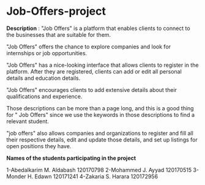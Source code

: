 # Job-Offers-project
**Description** : "Job Offers" is a platform that enables clients to connect to the businesses that are suitable for them.

"Job Offers" offers the chance to explore companies and look for internships or job opportunities.

"Job Offers" has a nice-looking interface that allows clients to register in the platform. After they are registered, clients can add or edit all personal details and education details.

"Job Offers" encourages clients to add extensive details about their qualifications and experience.

Those descriptions can be more than a page long, and this is a good thing for " Job Offers" since we use the keywords in those descriptions to find a relevant student.

"job offers" also allows companies and organizations to register and fill all their respective details, edit and update those details, and set up listings for open positions they have.

**Names of the students participating in the project**

  1-Abedalkarim M. Aldabash 120170798
  2-Mohammed J. Ayyad 120170515
  3-Monder H. Edawn 120171241
  4-Zakaria S. Harara 120172956

